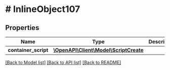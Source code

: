 # # InlineObject107

## Properties

Name | Type | Description | Notes
------------ | ------------- | ------------- | -------------
**container_script** | [**\OpenAPI\Client\Model\ScriptCreate**](ScriptCreate.md) |  | [optional]

[[Back to Model list]](../../README.md#models) [[Back to API list]](../../README.md#endpoints) [[Back to README]](../../README.md)
